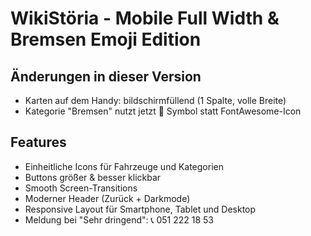 # WikiStöria - Mobile Full Width & Bremsen Emoji Edition

## Änderungen in dieser Version
- Karten auf dem Handy: bildschirmfüllend (1 Spalte, volle Breite)
- Kategorie "Bremsen" nutzt jetzt 🔩 Symbol statt FontAwesome-Icon

## Features
- Einheitliche Icons für Fahrzeuge und Kategorien
- Buttons größer & besser klickbar
- Smooth Screen-Transitions
- Moderner Header (Zurück + Darkmode)
- Responsive Layout für Smartphone, Tablet und Desktop
- Meldung bei "Sehr dringend": 📞 051 222 18 53
